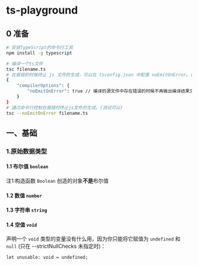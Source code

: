 # ts-playground

## 0 准备

```bash
# 安装TypeScript的命令行工具
npm install -g typescript

# 编译一个ts文件
tsc filename.ts
# 在报错的时候终止 js 文件的生成，可以在 tsconfig.json 中配置 noEmitOnError。(目前测试还是能生成的，原因未知。)
{
    "compilerOptions": {
        "noEmitOnError": true // 编译的源文件中存在错误的时候不再输出编译结果文件
    }
}
# 通过命令行控制在报错时终止js文件的生成。(测试可以)
tsc --noEmitOnError filename.ts
```

## 一、基础

### 1.原始数据类型

#### 1.1 布尔值 `boolean`

注1:构造函数 `Boolean` 创造的对象**不是**布尔值

#### 1.2 数值 `number`

#### 1.3 字符串 `string`

#### 1.4 空值 `void`

声明一个 `void` 类型的变量没有什么用，因为你只能将它赋值为 `undefined` 和 `null` (只在 --strictNullChecks 未指定时)：

```tsx
let unusable: void = undefined;
```

